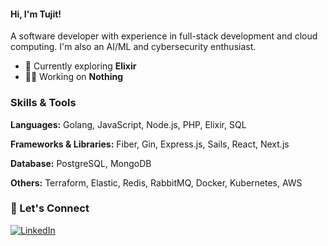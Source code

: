 #### Hi, I'm Tujit!

A software developer with experience in full-stack development and cloud computing. I'm also an AI/ML and cybersecurity enthusiast.

- 🌱 Currently exploring **Elixir**
- 👨‍💻 Working on **Nothing**

### Skills & Tools

**Languages:** Golang, JavaScript, Node.js, PHP, Elixir, SQL

**Frameworks & Libraries:** Fiber, Gin, Express.js, Sails, React, Next.js

**Database:** PostgreSQL, MongoDB

**Others:** Terraform, Elastic, Redis, RabbitMQ, Docker, Kubernetes, AWS

### 🤝 Let's Connect
[![LinkedIn](https://img.shields.io/badge/LinkedIn-%230077B5.svg?style=for-the-badge&logo=linkedin&logoColor=white)](https://linkedin.com/in/tujit-bora-464362175)
